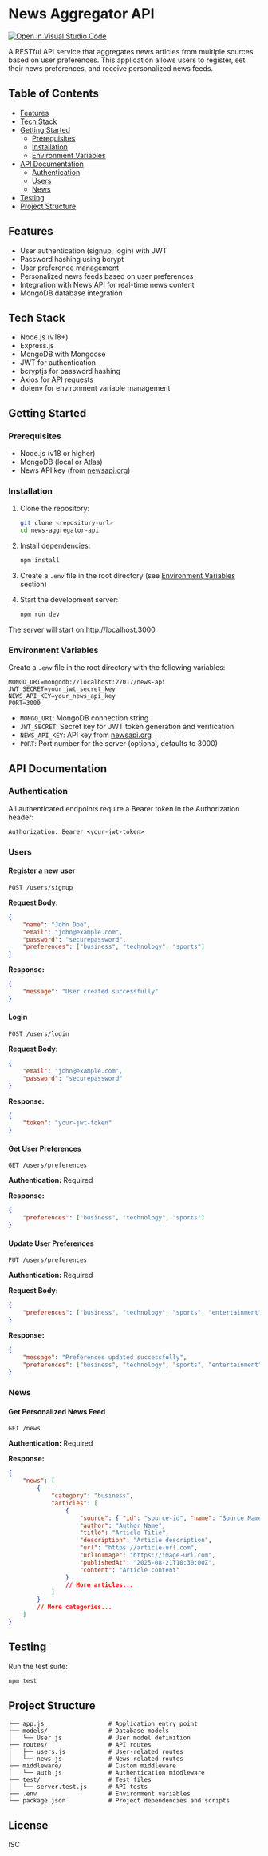# News Aggregator API

[![Open in Visual Studio Code](https://classroom.github.com/assets/open-in-vscode-2e0aaae1b6195c2367325f4f02e2d04e9abb55f0b24a779b69b11b9e10269abc.svg)](https://classroom.github.com/online_ide?assignment_repo_id=20124556&assignment_repo_type=AssignmentRepo)

A RESTful API service that aggregates news articles from multiple sources based on user preferences. This application allows users to register, set their news preferences, and receive personalized news feeds.

## Table of Contents

-   [Features](#features)
-   [Tech Stack](#tech-stack)
-   [Getting Started](#getting-started)
    -   [Prerequisites](#prerequisites)
    -   [Installation](#installation)
    -   [Environment Variables](#environment-variables)
-   [API Documentation](#api-documentation)
    -   [Authentication](#authentication)
    -   [Users](#users)
    -   [News](#news)
-   [Testing](#testing)
-   [Project Structure](#project-structure)

## Features

-   User authentication (signup, login) with JWT
-   Password hashing using bcrypt
-   User preference management
-   Personalized news feeds based on user preferences
-   Integration with News API for real-time news content
-   MongoDB database integration

## Tech Stack

-   Node.js (v18+)
-   Express.js
-   MongoDB with Mongoose
-   JWT for authentication
-   bcryptjs for password hashing
-   Axios for API requests
-   dotenv for environment variable management

## Getting Started

### Prerequisites

-   Node.js (v18 or higher)
-   MongoDB (local or Atlas)
-   News API key (from [newsapi.org](https://newsapi.org/))

### Installation

1. Clone the repository:

    ```bash
    git clone <repository-url>
    cd news-aggregator-api
    ```

2. Install dependencies:

    ```bash
    npm install
    ```

3. Create a `.env` file in the root directory (see [Environment Variables](#environment-variables) section)

4. Start the development server:
    ```bash
    npm run dev
    ```

The server will start on http://localhost:3000

### Environment Variables

Create a `.env` file in the root directory with the following variables:

```
MONGO_URI=mongodb://localhost:27017/news-api
JWT_SECRET=your_jwt_secret_key
NEWS_API_KEY=your_news_api_key
PORT=3000
```

-   `MONGO_URI`: MongoDB connection string
-   `JWT_SECRET`: Secret key for JWT token generation and verification
-   `NEWS_API_KEY`: API key from [newsapi.org](https://newsapi.org/)
-   `PORT`: Port number for the server (optional, defaults to 3000)

## API Documentation

### Authentication

All authenticated endpoints require a Bearer token in the Authorization header:

```
Authorization: Bearer <your-jwt-token>
```

### Users

#### Register a new user

```
POST /users/signup
```

**Request Body:**

```json
{
    "name": "John Doe",
    "email": "john@example.com",
    "password": "securepassword",
    "preferences": ["business", "technology", "sports"]
}
```

**Response:**

```json
{
    "message": "User created successfully"
}
```

#### Login

```
POST /users/login
```

**Request Body:**

```json
{
    "email": "john@example.com",
    "password": "securepassword"
}
```

**Response:**

```json
{
    "token": "your-jwt-token"
}
```

#### Get User Preferences

```
GET /users/preferences
```

**Authentication:** Required

**Response:**

```json
{
    "preferences": ["business", "technology", "sports"]
}
```

#### Update User Preferences

```
PUT /users/preferences
```

**Authentication:** Required

**Request Body:**

```json
{
    "preferences": ["business", "technology", "sports", "entertainment"]
}
```

**Response:**

```json
{
    "message": "Preferences updated successfully",
    "preferences": ["business", "technology", "sports", "entertainment"]
}
```

### News

#### Get Personalized News Feed

```
GET /news
```

**Authentication:** Required

**Response:**

```json
{
    "news": [
        {
            "category": "business",
            "articles": [
                {
                    "source": { "id": "source-id", "name": "Source Name" },
                    "author": "Author Name",
                    "title": "Article Title",
                    "description": "Article description",
                    "url": "https://article-url.com",
                    "urlToImage": "https://image-url.com",
                    "publishedAt": "2025-08-21T10:30:00Z",
                    "content": "Article content"
                }
                // More articles...
            ]
        }
        // More categories...
    ]
}
```

## Testing

Run the test suite:

```bash
npm test
```

## Project Structure

```
├── app.js                  # Application entry point
├── models/                 # Database models
│   └── User.js             # User model definition
├── routes/                 # API routes
│   ├── users.js            # User-related routes
│   └── news.js             # News-related routes
├── middleware/             # Custom middleware
│   └── auth.js             # Authentication middleware
├── test/                   # Test files
│   └── server.test.js      # API tests
├── .env                    # Environment variables
└── package.json            # Project dependencies and scripts
```

## License

ISC

